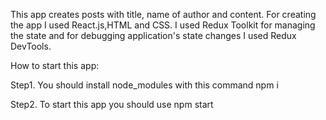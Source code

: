 This app creates posts with title, name of author and content. For creating the app I used React.js,HTML and CSS.
I used Redux Toolkit for managing the state and for debugging application's state changes I used Redux DevTools.

How to start this app:

Step1. You should install node_modules with this command npm i

Step2. To start this app you should use npm start


